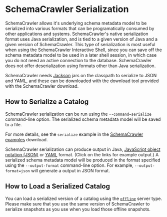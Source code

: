 # SchemaCrawler Serialization

SchemaCrawler allows it's underlying schema metadata model to be serialized into 
various formats that can be programatically consumed by other applications and systems. 
SchemaCrawler's native serialization format uses Java serialization, and is tied
to a given version of Java and a given version of SchemaCrawler. This type of 
serialization is most useful when using the SchemaCrawler Interactive Shell,
since you can save off the schema metadata model to be used in a later shell
session, in which case you do not need an active connection to the database.
SchemaCrawler does not offer deserialization using formats other than Java
serialization.

SchemaCrawler needs [Jackson](https://github.com/FasterXML/jackson) jars on the 
classpath to serialize to JSON and YAML, and these can be downloaded with the 
download tool provided with the SchemaCrawler download.


## How to Serialize a Catalog

SchemaCrawler serialization can be run using the 
`--command=serialize` command-line option. The serialized schema metadata model
will be saved to a file.

For more details, see the `serialize` example in the 
[SchemaCrawler examples](http://github.com/schemacrawler/SchemaCrawler/releases/) 
download.

SchemaCrawler serialization can produce output in Java,
[JavaScript object notation (JSON)](snapshot-examples/snapshot.json) or
[YAML](snapshot-examples/snapshot.yaml) format. 
(Click on the links for example output.) 
A serialized schema metadata model will be produced in the format specified using the 
`--output-format` command-line option. For example,
`--output-format=json` will generate a output in JSON format.

## How to Load a Serialized Catalog

You can load a serialized version of a catalog using the [`offline`](offline.html)
server type. Please make sure that you use the same version of SchemaCrawler to 
serialize snapshots as you use when you load those offline snapshots.
